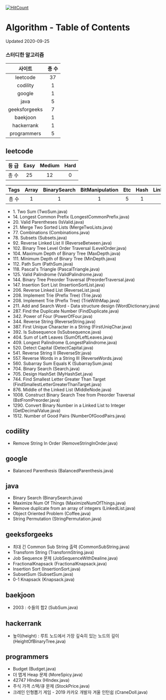 [![HitCount](http://hits.dwyl.io/kenshin579/tutorials-interview-questions.svg)](http://hits.dwyl.io/kenshin579/tutorials-interview-questions)

# Algorithm - Table of Contents

Updated 2020-09-25

### 스터디한 알고리즘
| 사이트  | 총 수 |
| :---------: | :-----------: |
| leetcode | 37 |
| codility | 1 |
| google | 1 |
| java | 5 |
| geeksforgeeks | 7 |
| baekjoon | 1 |
| hackerrank | 1 |
| programmers | 5 |

## leetcode

| 등 급 | Easy | Medium | Hard | 
| :------: | :------: | :------: | :------: |
| 총 수  | 25 | 12 | 0 | 

| Tags | Array | BinarySearch | BitManipulation | Etc | Hash | LinkedList | Map | Set | String | Tree | Trie | 
| :------: | :------: | :------: | :------: | :------: | :------: | :------: | :------: | :------: | :------: | :------: | :------: |
| 총 수 | 1 | 1 | 1 | 5 | 1 | 6 | 1 | 1 | 10 | 7 | 3 |

* 1\. Two Sum (TwoSum.java)
* 14\. Longest Common Prefix (LongestCommonPrefix.java)
* 20\. Valid Parentheses (IsValid.java)
* 21\. Merge Two Sorted Lists (MergeTwoLists.java)
* 77\. Combinations (Combinations.java)
* 78\. Subsets (Subsets.java)
* 92\. Reverse Linked List II (ReverseBetween.java)
* 102\. Binary Tree Level Order Traversal (LevelOrder.java)
* 104\. Maximum Depth of Binary Tree (MaxDepth.java)
* 111\. Minimum Depth of Binary Tree (MinDepth.java)
* 112\. Path Sum (PathSum.java)
* 118\. Pascal's Triangle (PascalTriangle.java)
* 125\. Valid Palindrome (ValidPalindrome.java)
* 144\. Binary Tree Preorder Traversal (PreorderTraversal.java)
* 147\. Insertion Sort List (InsertionSortList.java)
* 206\. Reverse Linked List (ReverseList.java)
* 208\. Implement Trie (Prefix Tree) (Trie.java)
* 208\. Implement Trie (Prefix Tree) (TrieWithMap.java)
* 211\. Add and Search Word - Data structure design (WordDictionary.java)
* 287\. Find the Duplicate Number (FindDuplicate.java)
* 342\. Power of Four (PowerOfFour.java)
* 344\. Reverse String (ReverseString.java)
* 387\. First Unique Character in a String (FirstUniqChar.java)
* 392\. Is Subsequence (IsSubsequence.java)
* 404\. Sum of Left Leaves (SumOfLeftLeaves.java)
* 409\. Longest Palindrome (LongestPalindrome.java)
* 520\. Detect Capital (DetectCapital.java)
* 541\. Reverse String II (ReverseStr.java)
* 557\. Reverse Words in a String III (ReverseWords.java)
* 560\. Subarray Sum Equals K (SubarraySum.java)
* 704\. Binary Search (Search.java)
* 705\. Design HashSet (MyHashSet.java)
* 744\. Find Smallest Letter Greater Than Target (FindSmallestLetterGreaterThanTarget.java)
* 876\. Middle of the Linked List (MiddleNode.java)
* 1008\. Construct Binary Search Tree from Preorder Traversal (BstFromPreorder.java)
* 1290\. Convert Binary Number in a Linked List to Integer (GetDecimalValue.java)
* 1512\. Number of Good Pairs (NumberOfGoodPairs.java)

## codility

* Remove String In Order (RemoveStringInOrder.java)

## google

* Balanced Parenthesis (BalancedParenthesis.java)

## java

* Binary Search (BinarySearch.java)
* Maximize Num Of Things (MaximizeNumOfThings.java)
* Remove duplicate from an array of integers (LinkedList.java)
* Object Oriented Problem (Coffee.java)
* String Permutation (StringPermutation.java)

## geeksforgeeks

* 최대 긴 Common Sub String 출력 (CommonSubString.java)
* Transform String (TransformString.java)
* Job Sequence 문제 (JobSequenceWithDealine.java)
* FractionalKnapsack (FractionalKnapsack.java)
* Insertion Sort (InsertionSort.java)
* SubsetSum (SubsetSum.java)
* 0-1 Knapsack (Knapsack.java)

## baekjoon

* 2003 : 수들의 합2 (SubSum.java)

## hackerrank

* 높이(height) : 루트 노드에서 가장 깊숙히 있는 노드의 깊이 (HeightOfBinaryTree.java)

## programmers

* Budget (Budget.java)
* 더 맵게 Heap 문제 (MoreSpicy.java)
* 42747 HIndex (HIndex.java)
* 주식 가격 스택/큐 문제 (StockPrice.java)
* 크레인 인형뽑기 게임 - 2019 카카오 개발자 겨울 인턴쉽 (CraneDoll.java)

